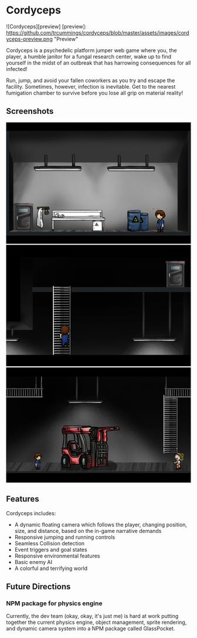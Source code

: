 # Cordyceps

![Cordyceps][preview]
[preview]: https://github.com/trcummings/cordyceps/blob/master/assets/images/cordyceps-preview.png "Preview"

Cordyceps is a psychedelic platform jumper web game where you, the player, a humble janitor for a fungal research center, wake up to find yourself in the midst of an outbreak that has harrowing consequences for all infected!

Run, jump, and avoid your fallen coworkers as you try and escape the facility. Sometimes, however, infection is inevitable. Get to the nearest fumigation chamber to survive before you lose all grip on material reality!

## Screenshots

![SS1][ss1]
![SS2][ss2]
![SS3][ss3]

[ss1]: https://github.com/trcummings/cordyceps/blob/master/assets/images/ss1.png "SS1"
[ss2]: https://github.com/trcummings/cordyceps/blob/master/assets/images/ss2.png "SS2"
[ss3]: https://github.com/trcummings/cordyceps/blob/master/assets/images/ss3.png "SS3"

## Features

Cordyceps includes:

* A dynamic floating camera which follows the player, changing position, size, and distance, based on the in-game narrative demands
* Responsive jumping and running controls
* Seamless Collision detection
* Event triggers and goal states
* Responsive environmental features
* Basic enemy AI
* A colorful and terrifying world

## Future Directions

### NPM package for physics engine

Currently, the dev team (okay, okay, it's just me) is hard at work putting together the current physics engine, object management, sprite rendering, and dynamic camera system into a NPM package called GlassPocket.
